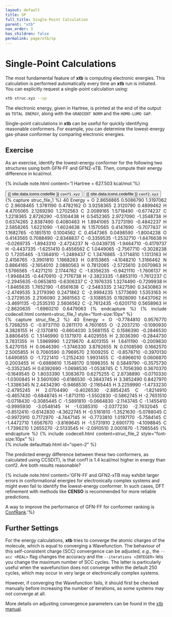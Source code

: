 ```yaml
---
layout: default
title: SP
full_title: Single-Point Calculation
parent: "xtb"
nav_order: 3
has_children: false
permalink: page/xtb/sp
---
```


# Single-Point Calculations  

The most fundamental feature of **xtb** is computing electronic energies. This calculation is performed automatically every time an **xtb** run is initiated.  
You can explicitly request a single-point calculation using:  

```bash
xtb struc.xyz --sp
```

The electronic energy, given in Hartree, is printed at the end of the output as `TOTAL ENERGY`, along with the `GRADIENT NORM` and the `HOMO-LUMO GAP`.  

Single-point calculations in **xtb** can be useful for quickly identifying reasonable conformers. For example, you can determine the lowest-energy gas-phase conformer by comparing electronic energies.

## Exercise

As an exercise, identify the lowest-energy conformer for the following two structures using both GFN-FF and GFN2-xTB. Then, compute their energy difference in kcal/mol.  

{% include note.html content='1 Hartree = 627.503 kcal/mol.'%}

<!-- Tab links -->
<div class="tab card">
  <button
    class="tablinks tab-id-1"
    onclick="openTabId(event, 'struc-1', 'tab-id-1')"
    id="open-1">
    {{ site.data.icons.codefile }} <code>conf1.xyz</code>
  </button>
  <button
    class="tablinks tab-id-1"
    onclick="openTabId(event, 'struc-2', 'tab-id-1')">
    {{ site.data.icons.codefile }} <code>conf2.xyz</code>
  </button>
</div>
<!-- Tab content -->
<div id="struc-1" class="tabcontent tab-id-1" style="text-align:justify">
{% capture struc_file_1 %}
40
Energy =
O     2.8656865    0.5086790    1.3197062 
C     2.9608465    1.3781190    0.4782162 
O     3.9258365    2.3120790    0.4899462 
H     4.4705065    2.1269290    1.2702563 
C     2.0089165    1.5718490   -0.6774237 
C     1.2218365    2.8726290   -0.5104438 
H     0.5452365    2.9727090   -1.3548738 
H     0.6374265    2.8387490    0.4080463 
H     1.8941065    3.7273190   -0.4842237 
H     2.5858265    1.6221090   -1.6024638 
N     1.1570565    0.4147690   -0.7077437 
H     1.1682765   -0.1851510    0.1004562 
C     0.4547365    0.0498590   -1.8004238 
O     0.4143565    0.7088490   -2.8348837 
C    -0.3359535   -1.2532710   -1.6476638 
H    -0.0269735   -1.8943310   -2.4724237 
N    -0.0439735   -1.9464710   -0.4179737 
H    -0.4437335   -1.6251410    0.4556562 
C     1.0449065   -2.7567710   -0.3028238 
O     1.7205465   -3.1364810   -1.2489437 
C     1.3476865   -3.1714810    1.1313163 
H     2.4156765   -3.3901810    1.1668263 
H     0.8153865   -4.1048210    1.3166462 
N     0.8864165   -2.1654010    2.0880563 
H     0.7812065   -2.5725610    3.0070963 
H     1.5766565   -1.4271210    2.1744762 
C    -1.8356235   -0.9421110   -1.7606137 
H    -1.9948435   -0.4470910   -2.7176738 
H    -2.3823335   -1.8853110   -1.7612237 
C    -2.2945635   -0.0653810   -0.6306337 
C    -2.1976335    1.3274490   -0.7299938 
H    -1.8465635    1.7652190   -1.6561638 
C    -2.5483335    2.1427590    0.3430863 
H    -2.4749535    3.2179390    0.2471862 
C    -2.9994235    1.5773690    1.5353163 
H    -3.2729535    2.2106090    2.3681563 
C    -3.1088535    0.1928090    1.6437062 
H    -3.4691135   -0.2535310    2.5606562 
C    -2.7612435   -0.6201710    0.5658963 
H    -2.8620635   -1.6960210    0.6479063 
{% endcapture %}
{% include codecell.html content=struc_file_1 style="font-size:10px" %}
</div>
<div id="struc-2" class="tabcontent tab-id-1" style="text-align:justify">
{% capture struc_file_2 %}
40
Energy =
O    -0.7784810    0.9576770    5.7268255 
C    -0.9737110    0.2611170    4.7601655 
O    -2.2037210   -0.1090930    4.3828155 
H    -2.1370810   -0.6604030    3.5681155 
C     0.1586390   -0.2846530    3.8806455 
C     1.5146990    0.1371970    4.4029555 
H     2.3036390   -0.2844730    3.7831355 
H     1.5969990    1.2219670    4.4013155 
H     1.6411190   -0.2009830    5.4270155 
H     0.0646390   -1.3746330    3.8792655 
N     0.0108590    0.1662570    2.5005855 
H     0.7060590    0.7969570    2.1009255 
C    -0.8578710   -0.3970130    1.6490855 
O    -1.7221410   -1.2152430    1.9931455 
C    -0.6966010    0.0606870    0.2003455 
H    -0.6989610    1.1548170    0.1998355 
N     0.5849790   -0.3575730   -0.3352345 
H     0.6392690   -1.0698530   -1.0538745 
C     1.7056390    0.3670370   -0.1649545 
O     1.8033390    1.3083670    0.6275255 
C     2.8738890   -0.0710330   -1.0300845 
H     3.5601090   -0.6186530   -0.3843745 
H     3.3852490    0.8427970   -1.3386345 
N     2.4434290   -0.9468530   -2.1165445 
H     3.2259990   -1.4733230   -2.4795245 
H     2.0704490   -0.4026530   -2.8854245 
C    -1.8214910   -0.4657430   -0.6848745 
H    -1.8713110   -1.5502830   -0.5862745 
H    -2.7651510   -0.0718430   -0.3085445 
C    -1.5891810   -0.0664830   -2.1143745 
C    -1.1455410   -0.9995930   -3.0548145 
H    -1.0385310   -2.0377230   -2.7632045 
C    -0.8512410   -0.6142830   -4.3622745 
H    -0.5161810   -1.3521630   -5.0788045 
C    -0.9972910    0.7172970   -4.7447145 
H    -0.7733810    1.0197170   -5.7584145 
C    -1.4472710    1.6567670   -3.8169645 
H    -1.5731910    2.6901770   -4.1098845 
C    -1.7396210    1.2655270   -2.5133545 
H    -2.0910510    2.0001870   -1.7985545 
{% endcapture %}
{% include codecell.html content=struc_file_2 style="font-size:10px" %}
</div>
{% include defaulttab.html id="open-2" %}

The predicted energy difference between these two conformers, as calculated using CCSD(T), is that conf1 is 1.4 kcal/mol higher in energy than conf2. Are both results reasonable? 

{% include note.html content='GFN-FF and GFN2-xTB may exhibit larger errors in conformational energies for electronically complex systems and might even fail to identify the lowest-energy conformer. In such cases, DFT refinement with methods like **CENSO** is recommended for more reliable predictions.  

A way to improve the performance of GFN-FF for conformer ranking is [ConfRank](https://pubs.acs.org/doi/10.1021/acs.jcim.4c01524).'%}  

## Further Settings

For the energy calculations, **xtb** tries to converge the atomic charges of the molecule, which is equal to converging a Wavefunction. The behaviour of this self-consistent charge (SCC) convergence can be adjusted, *e.g.*, the `--acc <REAL>` flag changes the accuracy and the `--iterations <INTEGER>` lets you change the maximum number of SCC cycles. The latter is particularly useful when the wavefunction does not converge within the default 250 cycles, which may occur in very large or electronically complex systems.  

However, if converging the Wavefunction fails, it should first be checked manually before increasing the number of iterations, as some systems may not converge at all.

More details on adjusting convergence parameters can be found in the [xtb manual](https://xtb-docs.readthedocs.io/en/latest/sp.html#accuracy-and-iterations).  
